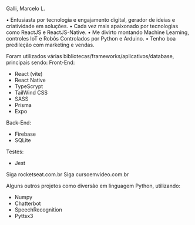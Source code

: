 Galli, Marcelo L.

• Entusiasta por tecnologia e engajamento digital, gerador de ideias e criatividade em soluções.
• Cada vez mais apaixonado por tecnologias como ReactJS e ReactJS-Native.
• Me divirto montando Machine Learning, controles IoT e Robôs Controlados por Python e Arduino.
• Tenho boa predileção com marketing e vendas.

Foram utilizados várias bibliotecas/frameworks/aplicativos/database, principais sendo:
Front-End:
- React (vite)
- React Native 
- TypeScrypt
- TailWind CSS
- SASS
- Prisma
- Expo

Back-End:
- Firebase
- SQLite

Testes:
- Jest


Siga rocketseat.com.br
Siga cursoemvideo.com.br

Alguns outros projetos como diversão em linguagem Python, utilizando:
- Numpy
- Chatterbot
- SpeechRecognition
- Pyttsx3

